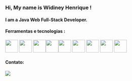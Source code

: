 ### Hi, My name is Widiney Henrique ! 

#### I am a Java Web Full-Stack Developer.

 #### Ferramentas e tecnologias :

<img src="https://cdn.jsdelivr.net/gh/devicons/devicon/icons/git/git-original.svg" width="40px" height="40px"/> <img 
src="https://cdn-icons-png.flaticon.com/512/226/226777.png" width="40px" height="40px"/> <img 
src="https://upload.wikimedia.org/wikipedia/commons/thumb/2/29/Postgresql_elephant.svg/993px-Postgresql_elephant.svg.png" width="40px" height="40px"/><img src="https://seeklogo.com/images/S/spring-logo-9A2BC78AAF-seeklogo.com.png" width="40px" height="40px"/><img 
src="https://seeklogo.com/images/A/angular-logo-B76B1CDE98-seeklogo.com.png" width="40px" height="40px"/> <img 
src="https://static.cdnlogo.com/logos/j/69/javascript.svg" width="40px" height="40px"/> <img
src="https://cdn.jsdelivr.net/gh/devicons/devicon/icons/css3/css3-original.svg" width="40px" height="40px"/> <img
src="https://cdn.jsdelivr.net/gh/devicons/devicon/icons/html5/html5-original.svg" width="40px" height="40px"/> <img
src="https://static.cdnlogo.com/logos/b/74/bootstrap-5.svg" width="40px" height="40px"/>

  
  #### Contato:

<div >
<a href="https://www.linkedin.com/in/widiney-interaminense/" target="_blank"><img src="https://img.shields.io/badge/-LinkedIn-%230077B5?style=for-the-badge&logo=linkedin&logoColor=white" target="blank"></a>   
</div>
